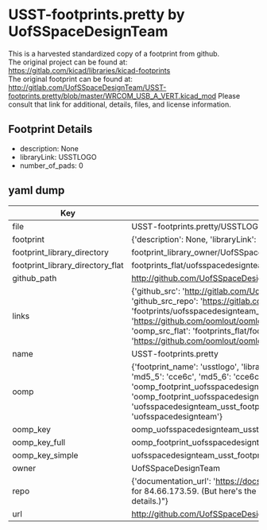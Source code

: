 # USST-footprints.pretty by UofSSpaceDesignTeam  
This is a harvested standardized copy of a footprint from github.  
The original project can be found at:  
https://gitlab.com/kicad/libraries/kicad-footprints  
The original footprint can be found at:
http://gitlab.com/UofSSpaceDesignTeam/USST-footprints.pretty/blob/master/WRCOM_USB_A_VERT.kicad_mod
Please consult that link for additional, details, files, and license information.  
## Footprint Details
* description: None  
* libraryLink: USSTLOGO  
* number_of_pads: 0  
## yaml dump  
| Key | Value |  
| --- | --- |  
| file | USST-footprints.pretty/USSTLOGO.kicad_mod |  
| footprint | {'description': None, 'libraryLink': 'USSTLOGO', 'number_of_pads': 0} |  
| footprint_library_directory | footprint_library_owner/UofSSpaceDesignTeam_USST-footprints.pretty |  
| footprint_library_directory_flat | footprints_flat/uofsspacedesignteam_usst_footprints_usstlogo/working |  
| github_path | http://github.com/UofSSpaceDesignTeam/USST-footprints.pretty/blob/master/USSTLOGO.kicad_mod |  
| links | {'github_src': 'http://gitlab.com/UofSSpaceDesignTeam/USST-footprints.pretty/blob/master/WRCOM_USB_A_VERT.kicad_mod', 'github_src_repo': 'https://gitlab.com/kicad/libraries/kicad-footprints', 'oomp_bot': 'footprints/uofsspacedesignteam_usst_footprints_usstlogo/working', 'oomp_bot_github': 'https://github.com/oomlout/oomlout_oomp_footprint_bot/tree/main/footprints/uofsspacedesignteam_usst_footprints_usstlogo/working', 'oomp_src_flat': 'footprints_flat/footprints_flat/uofsspacedesignteam_usst_footprints_usstlogo/working', 'oomp_src_flat_github': 'https://github.com/oomlout/oomlout_oomp_footprint_src/tree/main/footprints_flat/uofsspacedesignteam_usst_footprints_usstlogo/working'} |  
| name | USST-footprints.pretty |  
| oomp | {'footprint_name': 'usstlogo', 'library_name': 'usst_footprints', 'md5': 'cce6c5307cac8569352190ec361af1b8', 'md5_10': 'cce6c5307c', 'md5_5': 'cce6c', 'md5_6': 'cce6c5', 'oomp_key': 'oomp_uofsspacedesignteam_usst_footprints_usstlogo', 'oomp_key_extra': 'oomp_footprint_uofsspacedesignteam_usst_footprints_usstlogo', 'oomp_key_full': 'oomp_footprint_uofsspacedesignteam_usst_footprints_usstlogo_cce6c5', 'oomp_key_simple': 'uofsspacedesignteam_usst_footprints_usstlogo', 'original_filename': 'USST-footprints.pretty/USSTLOGO.kicad_mod', 'owner_name': 'uofsspacedesignteam'} |  
| oomp_key | oomp_uofsspacedesignteam_usst_footprints_usstlogo |  
| oomp_key_full | oomp_footprint_uofsspacedesignteam_usst_footprints_usstlogo |  
| oomp_key_simple | uofsspacedesignteam_usst_footprints_usstlogo |  
| owner | UofSSpaceDesignTeam |  
| repo | {'documentation_url': 'https://docs.github.com/rest/overview/resources-in-the-rest-api#rate-limiting', 'message': "API rate limit exceeded for 84.66.173.59. (But here's the good news: Authenticated requests get a higher rate limit. Check out the documentation for more details.)"} |  
| url | http://github.com/UofSSpaceDesignTeam/USST-footprints.pretty |  

